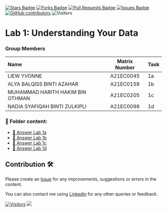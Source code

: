 <a href="https://github.com/drshahizan/HPDP/stargazers"><img src="https://img.shields.io/github/stars/drshahizan/HPDP" alt="Stars Badge"/></a>
<a href="https://github.com/drshahizan/HPDP/network/members"><img src="https://img.shields.io/github/forks/drshahizan/HPDP" alt="Forks Badge"/></a>
<a href="https://github.com/drshahizan/HPDP/pulls"><img src="https://img.shields.io/github/issues-pr/drshahizan/HPDP" alt="Pull Requests Badge"/></a>
<a href="https://github.com/drshahizan/HPDP"><img src="https://img.shields.io/github/issues/drshahizan/HPDP" alt="Issues Badge"/></a>
<a href="https://github.com/drshahizan/HPDP/graphs/contributors"><img alt="GitHub contributors" src="https://img.shields.io/github/contributors/drshahizan/HPDP?color=2b9348"></a>
![Visitors](https://api.visitorbadge.io/api/visitors?path=https%3A%2F%2Fgithub.com%2Fdrshahizan%2FHPDP&labelColor=%23d9e3f0&countColor=%23697689&style=flat)

# Lab 1: Understanding Your Data

### Group Members

| Name                                     | Matrix Number | Task |
| :---------------------------------------- | :-------------: | ------------- |
| LIEW YVONNE           | A21EC0045    |  1a    |
| ALYA BALQISS BINTI AZAHAR             | A21EC0158      |  1b    |
| MUHAMMAD HARITH HAKIM BIN OTHMAN             | A21EC0205      |  1c    |
| NADIA SYAFIQAH BINTI ZULKIPLI              |  A21EC0098    |   1d   |

### 📂 Folder content:
* [📖 Answer Lab 1a](https://github.com/drshahizan/HPDP/blob/main/lab/submission/HANY/lab1a.ipynb)
* [📖 Answer Lab 1b](https://github.com/drshahizan/HPDP/blob/main/lab/submission/HANY/ans_lab1b.ipynb)
* [📖 Answer Lab 1c](https://github.com/drshahizan/HPDP/blob/main/lab/submission/HANY/ans_lab1c.ipynb)
* [📖 Answer Lab 1d](https://github.com/drshahizan/HPDP/blob/main/lab/submission/HANY/ans_lab1d.ipynb)

## Contribution 🛠️
Please create an [Issue](https://github.com/drshahizan/HPDP/issues) for any improvements, suggestions or errors in the content.

You can also contact me using [Linkedin](https://www.linkedin.com/in/drshahizan/) for any other queries or feedback.

[![Visitors](https://api.visitorbadge.io/api/visitors?path=https%3A%2F%2Fgithub.com%2Fdrshahizan&labelColor=%23697689&countColor=%23555555&style=plastic)](https://visitorbadge.io/status?path=https%3A%2F%2Fgithub.com%2Fdrshahizan)
![](https://hit.yhype.me/github/profile?user_id=81284918)


